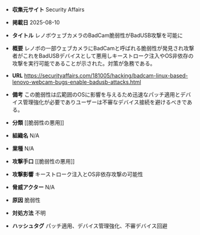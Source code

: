 - **収集元サイト**
Security Affairs

- **掲載日**
2025-08-10

- **タイトル**
レノボウェブカメラのBadCam脆弱性がBadUSB攻撃を可能に

- **概要**
レノボの一部ウェブカメラにBadCamと呼ばれる脆弱性が発見され攻撃者がこれをBadUSBデバイスとして悪用しキーストローク注入やOS非依存の攻撃を実行可能であることが示された。対策が急務である。

- **URL**
https://securityaffairs.com/181005/hacking/badcam-linux-based-lenovo-webcam-bugs-enable-badusb-attacks.html

- **備考**
この脆弱性は広範囲のOSに影響を与えるため迅速なパッチ適用とデバイス管理強化が必要でありユーザーは不審なデバイス接続を避けるべきである。

- **分類**
[[脆弱性の悪用]]

- **組織名**
N/A

- **業種**
N/A

- **攻撃手口**
[[脆弱性の悪用]]

- **攻撃影響**
キーストローク注入とOS非依存攻撃の可能性

- **脅威アクター**
N/A

- **原因**
脆弱性

- **対処方法**
不明

- **ハッシュタグ**
パッチ適用、デバイス管理強化、不審デバイス回避
